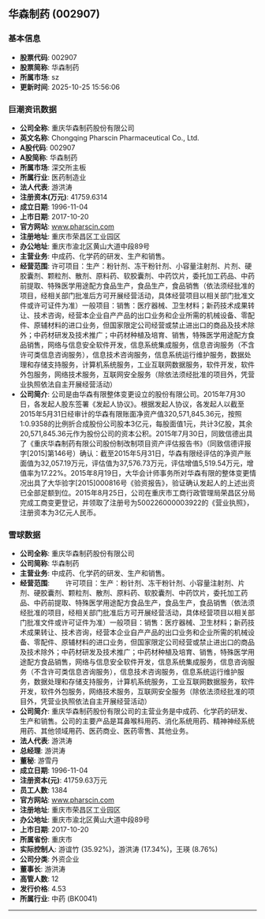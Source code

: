 ## 华森制药 (002907)

### 基本信息

- **股票代码**: 002907
- **股票简称**: 华森制药
- **所属市场**: sz
- **更新时间**: 2025-10-25 15:56:06

### 巨潮资讯数据

- **公司全称**: 重庆华森制药股份有限公司
- **英文名称**: Chongqing Pharscin Pharmaceutical Co., Ltd.
- **A股代码**: 002907
- **A股简称**: 华森制药
- **所属市场**: 深交所主板
- **所属行业**: 医药制造业
- **法人代表**: 游洪涛
- **注册资本(万元)**: 41759.6314
- **成立日期**: 1996-11-04
- **上市日期**: 2017-10-20
- **官方网站**: www.pharscin.com
- **注册地址**: 重庆市荣昌区工业园区
- **办公地址**: 重庆市渝北区黄山大道中段89号
- **主营业务**: 中成药、化学药的研发、生产和销售。
- **经营范围**: 许可项目：生产：粉针剂、冻干粉针剂、小容量注射剂、片剂、硬胶囊剂、颗粒剂、散剂、原料药、软胶囊剂、中药饮片，委托加工药品、中药前提取、特殊医学用途配方食品生产，食品生产，食品销售（依法须经批准的项目，经相关部门批准后方可开展经营活动，具体经营项目以相关部门批准文件或许可证件为准）一般项目：销售：医疗器械、卫生材料；新药技术成果转让、技术咨询，经营本企业自产产品的出口业务和企业所需的机械设备、零配件、原辅材料的进口业务，但国家限定公司经营或禁止进出口的商品及技术除外；中药材研发及技术推广；中药材种植及培育、销售，特殊医学用途配方食品销售，网络与信息安全软件开发，信息系统集成服务，信息咨询服务（不含许可类信息咨询服务），信息技术咨询服务，信息系统运行维护服务，数据处理和存储支持服务，计算机系统服务，工业互联网数据服务，软件开发，软件外包服务，网络技术服务，互联网安全服务（除依法须经批准的项目外，凭营业执照依法自主开展经营活动）
- **公司简介**: 公司是由华森有限整体变更设立的股份有限公司。2015年7月30日，各发起人股东签署《发起人协议》。根据发起人协议，各发起人以截至2015年5月31日经审计的华森有限账面净资产值320,571,845.36元，按照1:0.9358的比例折合成股份公司股本3亿元，每股面值1元，共计3亿股，其余20,571,845.36元作为股份公司的资本公积。2015年7月30日，同致信德出具了《重庆华森制药有限公司股份制改制项目资产评估报告书》（同致信德评报字[2015]第146号）确认：截至2015年5月31日，华森有限经评估的净资产账面值为32,057.19万元，评估值为37,576.73万元，评估增值5,519.54万元，增值率为17.22%。2015年8月19日，大华会计师事务所对华森有限的整体变更情况出具了大华验字[2015]000816号《验资报告》，验证确认发起人的上述出资已全部足额到位。2015年8月25日，公司在重庆市工商行政管理局荣昌区分局完成工商变更登记，并领取了注册号为500226000003922的《营业执照》，注册资本为3亿元人民币。

### 雪球数据

- **公司全称**: 重庆华森制药股份有限公司
- **公司简称**: 华森制药
- **主营业务**: 中成药、化学药的研发、生产和销售。
- **经营范围**: 　　许可项目：生产：粉针剂、冻干粉针剂、小容量注射剂、片剂、硬胶囊剂、颗粒剂、散剂、原料药、软胶囊剂、中药饮片，委托加工药品、中药前提取、特殊医学用途配方食品生产，食品生产，食品销售（依法须经批准的项目，经相关部门批准后方可开展经营活动，具体经营项目以相关部门批准文件或许可证件为准）一般项目：销售：医疗器械、卫生材料；新药技术成果转让、技术咨询，经营本企业自产产品的出口业务和企业所需的机械设备、零配件、原辅材料的进口业务，但国家限定公司经营或禁止进出口的商品及技术除外；中药材研发及技术推广；中药材种植及培育、销售，特殊医学用途配方食品销售，网络与信息安全软件开发，信息系统集成服务，信息咨询服务（不含许可类信息咨询服务），信息技术咨询服务，信息系统运行维护服务，数据处理和存储支持服务，计算机系统服务，工业互联网数据服务，软件开发，软件外包服务，网络技术服务，互联网安全服务（除依法须经批准的项目外，凭营业执照依法自主开展经营活动）
- **公司简介**: 重庆华森制药股份有限公司的主营业务是中成药、化学药的研发、生产和销售。公司的主要产品是耳鼻喉科用药、消化系统用药、精神神经系统用药、其他领域用药、医药商业、医药零售、其他业务。
- **法人代表**: 游洪涛
- **总经理**: 游洪涛
- **董秘**: 游雪丹
- **成立日期**: 1996-11-04
- **注册资本(元)**: 41759.63万元
- **员工人数**: 1384
- **官方网站**: www.pharscin.com
- **注册地址**: 重庆市荣昌区工业园区
- **办公地址**: 重庆市渝北区黄山大道中段89号
- **上市日期**: 2017-10-20
- **所属省份**: 重庆市
- **实际控制人**: 游谊竹 (35.92%)，游洪涛 (17.34%)，王瑛 (8.76%)
- **公司分类**: 外资企业
- **董事长**: 游洪涛
- **高管人数**: 12
- **发行价格**: 4.53
- **所属行业**: 中药 (BK0041)

---